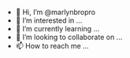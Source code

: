 - 👋 Hi, I’m @marlynbropro
- 👀 I’m interested in ...
- 🌱 I’m currently learning ...
- 💞️ I’m looking to collaborate on ...
- 📫 How to reach me ...

<!---
marlynbropro/marlynbropro is a ✨ special ✨ repository because its `README.md` (this file) appears on your GitHub profile.
You can click the Preview link to take a look at your changes.
--->
